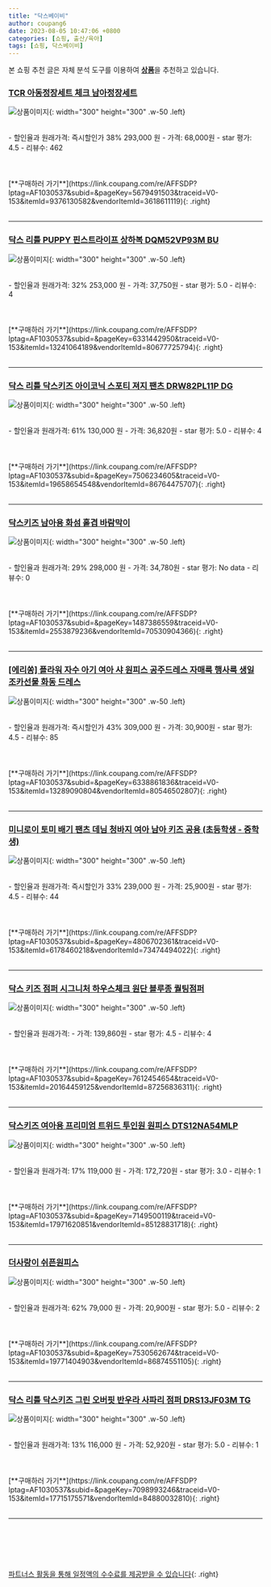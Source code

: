 ```yaml
---
title: "닥스베이비"
author: coupang6
date: 2023-08-05 10:47:06 +0800
categories: [쇼핑, 출산/육아]
tags: [쇼핑, 닥스베이비]
---
```


본 쇼핑 추천 글은 자체 분석 도구를 이용하여 [**상품**](https://link.coupang.com/a/bao1ui)을 추천하고 있습니다.

### [TCR 아동정장세트 체크 남아정장세트](https://link.coupang.com/re/AFFSDP?lptag=AF1030537&subid=&pageKey=5679491503&traceid=V0-153&itemId=9376130582&vendorItemId=3618611119)

![상품이미지](https://thumbnail9.coupangcdn.com/thumbnails/remote/230x230ex/image/vendor_inventory/bd89/da1d3133beec5047cd1dd891f99a84959bdcdc625c8fb4b2b42b8dc4fc51.png){: width="300" height="300" .w-50 .left}


<br>
- 할인율과 원래가격: 즉시할인가 38%  293,000   원
- 가격: 68,000원
- star 평가: 4.5
- 리뷰수: 462
<br>
<br>
<br>
<br>
[**구매하러 가기**](https://link.coupang.com/re/AFFSDP?lptag=AF1030537&subid=&pageKey=5679491503&traceid=V0-153&itemId=9376130582&vendorItemId=3618611119){: .right}
<br>
<br>

---

### [닥스 리틀 PUPPY 핀스트라이프 상하복 DQM52VP93M BU](https://link.coupang.com/re/AFFSDP?lptag=AF1030537&subid=&pageKey=6331442950&traceid=V0-153&itemId=13241064189&vendorItemId=80677725794)

![상품이미지](https://thumbnail9.coupangcdn.com/thumbnails/remote/230x230ex/image/vendor_inventory/e5cc/7432d919d07643ccbc4d90a19f3af2d4aa8660258333666d20299ebff7a5.jpg){: width="300" height="300" .w-50 .left}


<br>
- 할인율과 원래가격: 32%  253,000   원
- 가격: 37,750원
- star 평가: 5.0
- 리뷰수: 4
<br>
<br>
<br>
<br>
[**구매하러 가기**](https://link.coupang.com/re/AFFSDP?lptag=AF1030537&subid=&pageKey=6331442950&traceid=V0-153&itemId=13241064189&vendorItemId=80677725794){: .right}
<br>
<br>

---

### [닥스 리틀 닥스키즈 아이코닉 스포티 져지 팬츠 DRW82PL11P DG](https://link.coupang.com/re/AFFSDP?lptag=AF1030537&subid=&pageKey=7506234605&traceid=V0-153&itemId=19658654548&vendorItemId=86764475707)

![상품이미지](https://thumbnail6.coupangcdn.com/thumbnails/remote/230x230ex/image/vendor_inventory/3daa/0ec8a979b5a089eea51168d5273774e88d51815d5429fad094148e4e3c81.jpg){: width="300" height="300" .w-50 .left}


<br>
- 할인율과 원래가격: 61%  130,000   원
- 가격: 36,820원
- star 평가: 5.0
- 리뷰수: 4
<br>
<br>
<br>
<br>
[**구매하러 가기**](https://link.coupang.com/re/AFFSDP?lptag=AF1030537&subid=&pageKey=7506234605&traceid=V0-153&itemId=19658654548&vendorItemId=86764475707){: .right}
<br>
<br>

---

### [닥스키즈 남아용 화섬 홑겹 바람막이](https://link.coupang.com/re/AFFSDP?lptag=AF1030537&subid=&pageKey=1487386559&traceid=V0-153&itemId=2553879236&vendorItemId=70530904366)

![상품이미지](https://thumbnail7.coupangcdn.com/thumbnails/remote/230x230ex/image/retail/images/2020/04/17/11/8/96df4c2d-a67a-4f5f-8a98-db74113f2059.jpg){: width="300" height="300" .w-50 .left}


<br>
- 할인율과 원래가격: 29%  298,000   원
- 가격: 34,780원
- star 평가: No data
- 리뷰수: 0
<br>
<br>
<br>
<br>
[**구매하러 가기**](https://link.coupang.com/re/AFFSDP?lptag=AF1030537&subid=&pageKey=1487386559&traceid=V0-153&itemId=2553879236&vendorItemId=70530904366){: .right}
<br>
<br>

---

### [[에리쏭] 플라워 자수 아기 여아 샤 원피스 공주드레스 자매룩 행사룩 생일 조카선물 화동 드레스](https://link.coupang.com/re/AFFSDP?lptag=AF1030537&subid=&pageKey=6338861836&traceid=V0-153&itemId=13289090804&vendorItemId=80546502807)

![상품이미지](https://thumbnail8.coupangcdn.com/thumbnails/remote/230x230ex/image/vendor_inventory/1735/442232c31bd3c96287e15c039b96383cf1b38e587c0e33c89b4594b7e746.JPG){: width="300" height="300" .w-50 .left}


<br>
- 할인율과 원래가격: 즉시할인가 43%  309,000   원
- 가격: 30,900원
- star 평가: 4.5
- 리뷰수: 85
<br>
<br>
<br>
<br>
[**구매하러 가기**](https://link.coupang.com/re/AFFSDP?lptag=AF1030537&subid=&pageKey=6338861836&traceid=V0-153&itemId=13289090804&vendorItemId=80546502807){: .right}
<br>
<br>

---

### [미니로이 토미 배기 팬츠 데님 청바지 여아 남아 키즈 공용 (초등학생 - 중학생)](https://link.coupang.com/re/AFFSDP?lptag=AF1030537&subid=&pageKey=4806702361&traceid=V0-153&itemId=6178460218&vendorItemId=73474494022)

![상품이미지](https://thumbnail6.coupangcdn.com/thumbnails/remote/230x230ex/image/vendor_inventory/182d/2f8e270f893f5bc4ea28168abaa63448f60637fe0086918e41cdac1c778d.jpg){: width="300" height="300" .w-50 .left}


<br>
- 할인율과 원래가격: 즉시할인가 33%  239,000   원
- 가격: 25,900원
- star 평가: 4.5
- 리뷰수: 44
<br>
<br>
<br>
<br>
[**구매하러 가기**](https://link.coupang.com/re/AFFSDP?lptag=AF1030537&subid=&pageKey=4806702361&traceid=V0-153&itemId=6178460218&vendorItemId=73474494022){: .right}
<br>
<br>

---

### [닥스 키즈 점퍼 시그니처 하우스체크 원단 블루종 퀄팅점퍼](https://link.coupang.com/re/AFFSDP?lptag=AF1030537&subid=&pageKey=7612454654&traceid=V0-153&itemId=20164459125&vendorItemId=87256836311)

![상품이미지](https://thumbnail9.coupangcdn.com/thumbnails/remote/230x230ex/image/vendor_inventory/615d/94ab05882f58c83134f865c6e2742964cb12f437ef641306282de386d054.png){: width="300" height="300" .w-50 .left}


<br>
- 할인율과 원래가격: 
- 가격: 139,860원
- star 평가: 4.5
- 리뷰수: 4
<br>
<br>
<br>
<br>
[**구매하러 가기**](https://link.coupang.com/re/AFFSDP?lptag=AF1030537&subid=&pageKey=7612454654&traceid=V0-153&itemId=20164459125&vendorItemId=87256836311){: .right}
<br>
<br>

---

### [닥스키즈 여아용 프리미엄 트위드 투인원 원피스 DTS12NA54MLP](https://link.coupang.com/re/AFFSDP?lptag=AF1030537&subid=&pageKey=7149500119&traceid=V0-153&itemId=17971620851&vendorItemId=85128831718)

![상품이미지](https://thumbnail6.coupangcdn.com/thumbnails/remote/230x230ex/image/rs_quotation_api/zjlshkfz/80b814306851488a9ebdc6058b3b56af.jpg){: width="300" height="300" .w-50 .left}


<br>
- 할인율과 원래가격: 17%  119,000   원
- 가격: 172,720원
- star 평가: 3.0
- 리뷰수: 1
<br>
<br>
<br>
<br>
[**구매하러 가기**](https://link.coupang.com/re/AFFSDP?lptag=AF1030537&subid=&pageKey=7149500119&traceid=V0-153&itemId=17971620851&vendorItemId=85128831718){: .right}
<br>
<br>

---

### [더사랑이 쉬픈원피스](https://link.coupang.com/re/AFFSDP?lptag=AF1030537&subid=&pageKey=7530562674&traceid=V0-153&itemId=19771404903&vendorItemId=86874551105)

![상품이미지](https://thumbnail9.coupangcdn.com/thumbnails/remote/230x230ex/image/vendor_inventory/9830/45bbff1f9a733ca38a6fc88d60c965fd13276802b35dcefacb3557779443.jpg){: width="300" height="300" .w-50 .left}


<br>
- 할인율과 원래가격: 62%  79,000   원
- 가격: 20,900원
- star 평가: 5.0
- 리뷰수: 2
<br>
<br>
<br>
<br>
[**구매하러 가기**](https://link.coupang.com/re/AFFSDP?lptag=AF1030537&subid=&pageKey=7530562674&traceid=V0-153&itemId=19771404903&vendorItemId=86874551105){: .right}
<br>
<br>

---

### [닥스 리틀 닥스키즈 그린 오버핏 반우라 사파리 점퍼 DRS13JF03M TG](https://link.coupang.com/re/AFFSDP?lptag=AF1030537&subid=&pageKey=7098993246&traceid=V0-153&itemId=17715175571&vendorItemId=84880032810)

![상품이미지](https://thumbnail10.coupangcdn.com/thumbnails/remote/230x230ex/image/vendor_inventory/b733/c3325f07ce14c7ad24b32e65a6dc6a642bf46ee5cea0cd52a97437769bd4.jpg){: width="300" height="300" .w-50 .left}


<br>
- 할인율과 원래가격: 13%  116,000   원
- 가격: 52,920원
- star 평가: 5.0
- 리뷰수: 1
<br>
<br>
<br>
<br>
[**구매하러 가기**](https://link.coupang.com/re/AFFSDP?lptag=AF1030537&subid=&pageKey=7098993246&traceid=V0-153&itemId=17715175571&vendorItemId=84880032810){: .right}
<br>
<br>

---
<br><br><br><br><br> [파트너스 활동을 통해 일정액의 수수료를 제공받을 수 있습니다](https://link.coupang.com/a/bao1ui){: .right}